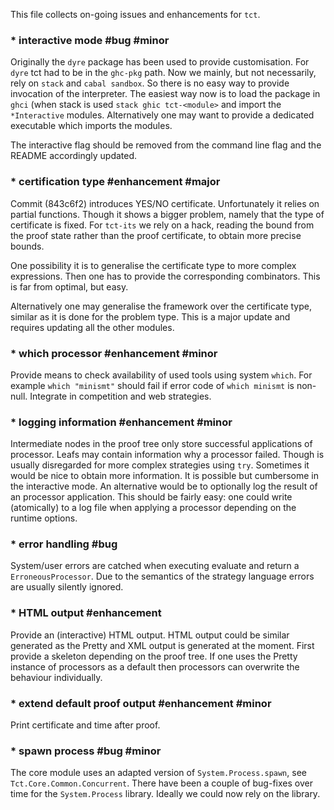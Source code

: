 This file collects on-going issues and enhancements for `tct`.


### * interactive mode #bug #minor

Originally the `dyre` package has been used to provide customisation. For
`dyre` tct had to be in the `ghc-pkg` path. Now we mainly, but not necessarily,
rely on `stack` and `cabal sandbox`. So there is no easy way to provide
invocation of the interpreter. The easiest way now is to load the package in
`ghci` (when stack is used `stack ghic tct-<module>` and import the
`*Interactive` modules. Alternatively one may want to provide a dedicated
executable which imports the modules. 

The interactive flag should be removed from the command line flag and the
README accordingly updated.



### * certification type #enhancement #major

Commit (843c6f2) introduces YES/NO certificate. Unfortunately it relies on
partial functions. Though it shows a bigger problem, namely that the type of
certificate is fixed. For `tct-its` we rely on a hack, reading the bound from
the proof state rather than the proof certificate, to obtain more precise
bounds. 

One possibility it is to generalise the certificate type to more complex
expressions. Then one has to provide the corresponding combinators. This is far
from optimal, but easy.

Alternatively one may generalise the framework over the certificate type,
similar as it is done for the problem type. This is a major update and requires
updating all the other modules.



### * which processor #enhancement #minor

Provide means to check availability of used tools using system `which`. For
example `which "minismt"` should fail if error code of `which minismt` is
non-null. Integrate in competition and web strategies.



### * logging information #enhancement #minor

Intermediate nodes in the proof tree only store successful applications of
processor. Leafs may contain information why a processor failed. Though is
usually disregarded for more complex strategies using `try`. Sometimes it would
be nice to obtain more information. It is possible but cumbersome in the
interactive mode. An alternative would be to optionally log the result of an
processor application. This should be fairly easy: one could write (atomically)
to a log file when applying a processor depending on the runtime options.



###  * error handling #bug

System/user errors are catched when executing evaluate and return
a `ErroneousProcessor`. Due to the semantics of the strategy language errors
are usually silently ignored.



### * HTML output #enhancement

Provide an (interactive) HTML output. HTML output could be similar generated as
the Pretty and XML output is generated at the moment. First provide a skeleton
depending on the proof tree. If one uses the Pretty instance of processors as
a default then processors can overwrite the behaviour individually.



### * extend default proof output #enhancement #minor

Print certificate and time after proof.



### * spawn process #bug #minor

The core module uses an adapted version of `System.Process.spawn`, see
`Tct.Core.Common.Concurrent`. There have been a couple of bug-fixes over time
for the `System.Process` library. Ideally we could now rely on the library.



